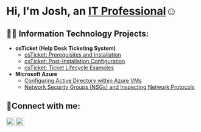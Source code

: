<h1>Hi, I'm Josh, an <a href="https://linkedin.com/in/teldrickmorgan">IT Professional</a>☺</h1>

<h2>👨‍💻 Information Technology Projects:</h2>

- <b>osTicket (Help Desk Ticketing System)</b>
  - [osTicket: Prerequisites and Installation](https://github.com/TeldrickDMorgan/osticket-prereqs)
  - [osTicket: Post-Installation Configuration](https://github.com/TeldrickDMorgan/post-install-config)
  - [osTicket: Ticket Lifecycle Examples](https://github.com/TeldrickDMorgan/ticket-lifecycle)
- <b>Microsoft Azure</b>
  - [Configuring Active Directory within Azure VMs](https://github.com/TeldrickDMorgan/configure-ad)
  - [Network Security Groups (NSGs) and Inspecting Network Protocols](https://github.com/TeldrickDMorgan/azure-network-protocols)

<h2>🤳Connect with me:</h2>

[<img align="left" alt="Josh | LinkedIn" width="22px" src="https://linkedin.com/in/teldrickmorgan" />][linkedin]
[<img align="left" alt="Josh | Instagram" width="22px" src="https://cdn.jsdelivr.net/npm/simple-icons@v3/icons/instagram.svg" />][instagram]

[instagram]: https://www.instagram.com/teldrickm
[linkedin]: https://linkedin.com/in/teldrickmorgan
